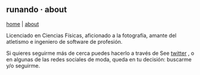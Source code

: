 ## runando · about
[home](https://runando.github.io/web/) | [about](https://runando.github.io/web/about/)

Licenciado en Ciencias Físicas, aficionado a la fotografía, amante del atletismo e ingeniero de software de profesión.

Si quieres seguirme más de cerca puedes hacerlo a través de See [twitter](https://twitter.com/runando) , o en algunas de las redes sociales de moda, queda en tu decisión: buscarme y/o seguirme.

